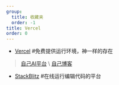 ```yaml
---
group:
  title: 收藏夹
  order: -1
title: Vercel
order: 0
---
```


* [Vercel]() #免费提供运行环境，神一样的存在
> [自己AI平台](https://gpt2.wzjs100.com/) \ [自己博客](https://blog.aiyy.site)

* [StackBlitz](https://stackblitz.com/) #在线运行编辑代码的平台


